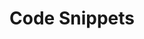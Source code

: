 ---
layout: defaults
title: Code Snippets
description: Code Snippets and Config Values
permalink: /snippets
weight: 45
---